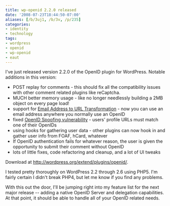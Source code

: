 ```yaml
---
title: wp-openid 2.2.0 released
date: '2008-07-23T18:44:50-07:00'
aliases: [/b/3uj1, /b/3v, /p/235]
categories:
- identity
- technology
tags:
- wordpress
- openid
- wp-openid
- eaut
---
```

I've just released version 2.2.0 of the OpenID plugin for WordPress.  Notable additions in this version:

 - POST replay for comments - this should fix all the compatibility issues with other comment related plugins like
 reCaptcha.
 - MUCH better memory usage - like no longer needlessly building a 2MB object on every page load!
 - support for [Email Address to URL Transformation][eaut] - now you can use an email address anywhere you
 normally use an OpenID
 - fixed [OpenID Spoofing vulnerability](http://plugins.trac.wordpress.org/ticket/702) - users' profile URLs must match
 one of their OpenIDs
 - using hooks for gathering user data - other plugins can now hook in and gather user info from FOAF, hCard, whatever
 - If OpenID authentication fails for whatever reason, the user is given the opportunity to submit their comment without
 OpenID
 - lots of little fixes, code refactoring and cleanup, and a lot of UI tweaks

Download at <http://wordpress.org/extend/plugins/openid/>.

I tested pretty thoroughly on WordPress 2.2 through 2.6 using PHP5.  I'm fairly certain I didn't break PHP4, but let me
know if you find any problems.

With this out the door, I'll be jumping right into my feature list for the next major release -- adding a native OpenID
Server and delegation capabilities.  At that point, it should be able to handle all of your OpenID related needs.

[eaut]: https://web.archive.org/web/20080723/http://eaut.org
